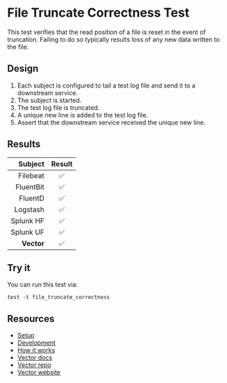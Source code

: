 # File Truncate Correctness Test

This test verifies that the read position of a file is reset in the event of
truncation. Failing to do so typically results loss of any new data written to the file.

## Design

1. Each subject is configured to tail a test log file and send it to a downstream service.
2. The subject is started.
3. The test log file is truncated.
4. A unique new line is added to the test log file.
5. Assert that the downstream service received the unique new line.

## Results

|     Subject | Result  |
|------------:|:-------:|
|    Filebeat |    ✅    |
|   FluentBit |    ✅    |
|     FluentD |    ✅    |
|    Logstash |    ✅    |
|   Splunk HF |    ✅    |
|   Splunk UF |    ✅    |
|  **Vector** |    ✅    |

## Try it

You can run this test via:

```
test -t file_truncate_correctness
```

## Resources

* [Setup][setup]
* [Development][development]
* [How it works][how_it_works]
* [Vector docs][docs]
* [Vector repo][repo]
* [Vector website][website]


[development]: /README.md#development
[docs]: https://docs.vectorproject.io
[how_it_works]: /README.md#how-it-works
[repo]: https://github.com/timberio/vector
[setup]: /README.md#setup
[website]: https://vectorproject.io